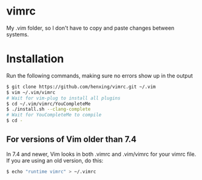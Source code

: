 # vimrc
My .vim folder, so I don't have to copy and paste changes between systems.

# Installation
Run the following commands, making sure no errors show up in the output

```bash
$ git clone https://github.com/henxing/vimrc.git ~/.vim
$ vim ~/.vim/vimrc
# Wait for vim-plug to install all plugins
$ cd ~/.vim/vimrc/YouCompleteMe
$ ./install.sh --clang-complete
# Wait for YouCompleteMe to compile
$ cd -
```

## For versions of Vim older than 7.4
In 7.4 and newer, Vim looks in both .vimrc and .vim/vimrc for your vimrc file.
If you are using an old version, do this:

```bash
$ echo "runtime vimrc" > ~/.vimrc
```

